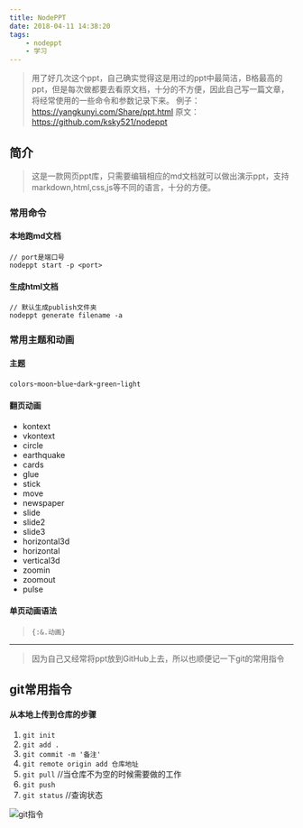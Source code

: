 ```yaml
---
title: NodePPT
date: 2018-04-11 14:38:20
tags:
    - nodeppt
    - 学习
---
```


> 用了好几次这个ppt，自己确实觉得这是用过的ppt中最简洁，B格最高的ppt，但是每次做都要去看原文档，十分的不方便，因此自己写一篇文章，将经常使用的一些命令和参数记录下来。
例子：https://yangkunyi.com/Share/ppt.html
原文：https://github.com/ksky521/nodeppt

<!-- more -->

## 简介

> 这是一款网页ppt库，只需要编辑相应的md文档就可以做出演示ppt，支持markdown,html,css,js等不同的语言，十分的方便。

### 常用命令

#### 本地跑md文档

```
// port是端口号
nodeppt start -p <port>
```

#### 生成html文档

```
// 默认生成publish文件夹
nodeppt generate filename -a
```

### 常用主题和动画

#### 主题

`colors`-`moon`-`blue`-`dark`-`green`-`light`

#### 翻页动画

- kontext
- vkontext
- circle
- earthquake
- cards
- glue
- stick
- move
- newspaper
- slide
- slide2
- slide3
- horizontal3d
- horizontal
- vertical3d
- zoomin
- zoomout
- pulse

#### 单页动画语法

> `{:&.动画}`

---

> 因为自己又经常将ppt放到GitHub上去，所以也顺便记一下git的常用指令

## git常用指令

#### 从本地上传到仓库的步骤

1. `git init`
2. `git add .`
3. `git commit -m '备注'`
4. `git remote origin add 仓库地址`
5. `git pull` //当仓库不为空的时候需要做的工作
6. `git push`
7. `git status` //查询状态

![git指令][1]


  [1]: http://otn4ut2th.bkt.clouddn.com/bloggithub.png
